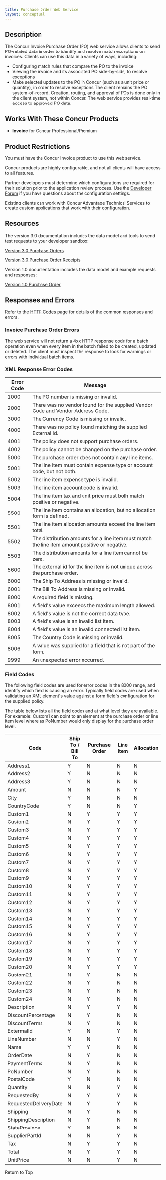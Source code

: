 ```yaml
---
title: Purchase Order Web Service
layout: conceptual
---
```


## Description
The Concur Invoice Purchase Order (PO) web service allows clients to send PO-related data in order to identify and resolve match exceptions on invoices. Clients can use this data in a variety of ways, including:

* Configuring match rules that compare the PO to the invoice
* Viewing the invoice and its associated PO side-by-side, to resolve exceptions
* Make selected updates to the PO in Concur (such as a unit price or quantity), in order to resolve exceptions
The client remains the PO system-of-record. Creation, routing, and approval of POs is done only in the client system, not within Concur. The web service provides real-time access to approved PO data. 

## Works With These Concur Products
* **Invoice** for Concur Professional/Premium

## Product Restrictions
You must have the Concur Invoice product to use this web service.

Concur products are highly configurable, and not all clients will have access to all features.

Partner developers must determine which configurations are required for their solution prior to the application review process. Use the [Developer Forum][2] if you have questions about the configuration settings.

Existing clients can work with Concur Advantage Technical Services to create custom applications that work with their configuration.

## Resources
The version 3.0 documentation includes the data model and tools to send test requests to your developer sandbox:

[Version 3.0 Purchase Orders ][3]

[Version 3.0 Purchase Order Receipts ][4]

Version 1.0 documentation includes the data model and example requests and responses:

[Version 1.0 Purchase Order][5]

##  Responses and Errors
Refer to the [HTTP Codes][6] page for details of the common responses and errors.

###  Invoice Purchase Order Errors
The web service will not return a 4xx HTTP response code for a batch operation even when every item in the batch failed to be created, updated or deleted. The client must inspect the response to look for warnings or errors with individual batch items.

### XML Response Error Codes

|  Error Code |  Message |
| ----- | ----- |
|  1000 |  The PO number is missing or invalid. |
|  2000 |  There was no vendor found for the supplied Vendor Code and Vendor Address Code. |
|  3000 |  The Currency Code is missing or invalid. |
|  4000 |  There was no policy found matching the supplied External Id. |
|  4001 |  The policy does not support purchase orders. |
|  4002 |  The policy cannot be changed on the purchase order. |
|  5000 |  The purchase order does not contain any line items. |
|  5001 |  The line item must contain expense type or account code, but not both. |
|  5002 |  The line item expense type is invalid. |
|  5003 |  The line item account code is invalid. |
|  5004 |  The line item tax and unit price must both match positive or negative. |
|  5500 |  The line item contains an allocation, but no allocation form is defined. |
|  5501 |  The line item allocation amounts exceed the line item total. |
|  5502 |  The distribution amounts for a line item must match the line item amount positive or negative. |
|  5503 |  The distribution amounts for a line item cannot be zero. |
|  5600 |  The external id for the line item is not unique across the purchase order. |
|  6000 |  The Ship To Address is missing or invalid. |
|  6001 |  The Bill To Address is missing or invalid. |
|  8000 |  A required field is missing. |
|  8001 |  A field's value exceeds the maximum length allowed. |
|  8002 |  A field's value is not the correct data type. |
|  8003 |  A field's value is an invalid list item. |
|  8004 |  A field's value is an invalid connected list item. |
|  8005 |  The Country Code is missing or invalid. |
|  8006 |  A value was supplied for a field that is not part of the form. |
|  9999 |  An unexpected error occurred. |

### Field Codes
The following field codes are used for error codes in the 8000 range, and identify which field is causing an error. Typically field codes are used when validating an XML element's value against a form field's configuration for the supplied policy.

The table below lists all the field codes and at what level they are available. For example: Custom1 can point to an element at the purchase order or line item level where as PoNumber would only display for the purchase order level.


|  Code  |  Ship To / Bill To  |  Purchase Order  |  Line Item  |  Allocation  |
| ----- | ----- | ----- | ----- | ----- |
|  Address1 |  Y |  N |  N |  N |
|  Address2 |  Y |  N |  N |  N |
|  Address3 |  Y |  N |  N |  N |
|  Amount |  N |  N |  N |  Y |
|  City |  Y |  N |  N |  N |
|  CountryCode |  Y |  N |  N |  Y |
|  Custom1 |  N |  Y |  Y |  Y |
|  Custom2 |  N |  Y |  Y |  Y |
|  Custom3 |  N |  Y |  Y |  Y |
|  Custom4 |  N |  Y |  Y |  Y |
|  Custom5 |  N |  Y |  Y |  Y |
|  Custom6 |  N |  Y |  Y |  Y |
|  Custom7 |  N |  Y |  Y |  Y |
|  Custom8 |  N |  Y |  Y |  Y |
|  Custom9 |  N |  Y |  Y |  Y |
|  Custom10 |  N |  Y |  Y |  Y |
|  Custom11 |  N |  Y |  Y |  Y |
|  Custom12 |  N |  Y |  Y |  Y |
|  Custom13 |  N |  Y |  Y |  Y |
|  Custom14 |  N |  Y |  Y |  Y |
|  Custom15 |  N |  Y |  Y |  Y |
|  Custom16 |  N |  Y |  Y |  Y |
|  Custom17 |  N |  Y |  Y |  Y |
|  Custom18 |  N |  Y |  Y |  Y |
|  Custom19 |  N |  Y |  Y |  Y |
|  Custom20 |  N |  Y |  Y |  Y |
|  Custom21 |  N |  Y |  N |  N |
|  Custom22 |  N |  Y |  N |  N |
|  Custom23 |  N |  Y |  N |  N |
|  Custom24 |  N |  Y |  N |  N |
|  Description |  N |  Y |  Y |  N |
|  DiscountPercentage |  N |  Y |  N |  N |
|  DiscountTerms |  N |  Y |  N |  N |
|  ExtermalId |  Y |  N |  Y |  N |
|  LineNumber |  N |  N |  Y |  N |
|  Name |  Y |  Y |  N |  N |
|  OrderDate |  N |  Y |  N |  N |
|  PaymentTerms |  N |  Y |  N |  N |
|  PoNumber |  N |  Y |  N |  N |
|  PostalCode |  Y |  N |  N |  N |
|  Quantity |  N |  N |  Y |  N |
|  RequestedBy |  N |  Y |  Y |  N |
|  RequestedDeliveryDate |  N |  Y |  Y |  N |
|  Shipping |  N |  Y |  N |  N |
|  ShippingDescription |  N |  Y |  N |  N |
|  StateProvince |  Y |  N |  N |  N |
|  SupplierPartId |  N |  N |  Y |  N |
|  Tax |  N |  Y |  Y |  N |
|  Total |  N |  Y |  Y |  N |
|  UnitPrice |  N |  N |  Y |  N |

Return to Top

  


[1]: https://developer.concur.com/api-documentation/core-concepts
[2]: https://developer.concur.com/forums/concur-connect
[3]: https://www.concursolutions.com/api/docs/index.html#!/PurchaseOrders
[4]: https://www.concursolutions.com/api/docs/index.html#!/PurchaseOrderReceipts
[5]: https://developer.concur.com/purchase-order/purchase-order-resource
[6]: https://developer.concur.com/reference/http-codes
